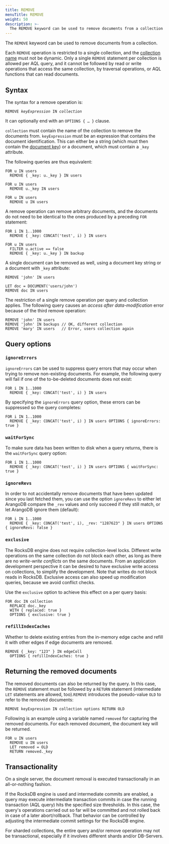```yaml
---
title: REMOVE
menuTitle: REMOVE
weight: 50
description: >-
  The REMOVE keyword can be used to remove documents from a collection
---
```

The `REMOVE` keyword can be used to remove documents from a collection.

Each `REMOVE` operation is restricted to a single collection, and the 
[collection name](../../concepts/data-structure/collections.md#collection-names) must not be dynamic.
Only a single `REMOVE` statement per collection is allowed per AQL query, and 
it cannot be followed by read or write operations that access the same collection, by
traversal operations, or AQL functions that can read documents.

## Syntax

The syntax for a remove operation is:

<pre><code>REMOVE <em>keyExpression</em> IN <em>collection</em></code></pre>

It can optionally end with an `OPTIONS { … }` clause.

`collection` must contain the name of the collection to remove the documents 
from. `keyExpression` must be an expression that contains the document identification.
This can either be a string (which must then contain the
[document key](../../concepts/data-structure/documents/_index.md#document-keys)) or a
document, which must contain a `_key` attribute.

The following queries are thus equivalent:

```aql
FOR u IN users
  REMOVE { _key: u._key } IN users
```

```aql
FOR u IN users
  REMOVE u._key IN users
```

```aql
FOR u IN users
  REMOVE u IN users
```

A remove operation can remove arbitrary documents, and the documents
do not need to be identical to the ones produced by a preceding `FOR` statement:

```aql
FOR i IN 1..1000
  REMOVE { _key: CONCAT('test', i) } IN users
```

```aql
FOR u IN users
  FILTER u.active == false
  REMOVE { _key: u._key } IN backup
```

A single document can be removed as well, using a document key string or a
document with `_key` attribute:

```aql
REMOVE 'john' IN users
```

```aql
LET doc = DOCUMENT('users/john')
REMOVE doc IN users
```

The restriction of a single remove operation per query and collection
applies. The following query causes an _access after data-modification_
error because of the third remove operation:

```aql
REMOVE 'john' IN users
REMOVE 'john' IN backups // OK, different collection
REMOVE 'mary' IN users   // Error, users collection again
```

## Query options

### `ignoreErrors`

`ignoreErrors` can be used to suppress query errors that may occur when trying to
remove non-existing documents. For example, the following query will fail if one
of the to-be-deleted documents does not exist:

```aql
FOR i IN 1..1000
  REMOVE { _key: CONCAT('test', i) } IN users
```

By specifying the `ignoreErrors` query option, these errors can be suppressed so 
the query completes:

```aql
FOR i IN 1..1000
  REMOVE { _key: CONCAT('test', i) } IN users OPTIONS { ignoreErrors: true }
```

### `waitForSync`

To make sure data has been written to disk when a query returns, there is the `waitForSync` 
query option:

```aql
FOR i IN 1..1000
  REMOVE { _key: CONCAT('test', i) } IN users OPTIONS { waitForSync: true }
```

### `ignoreRevs`

In order to not accidentally remove documents that have been updated since you last fetched
them, you can use the option `ignoreRevs` to either let ArangoDB compare the `_rev` values and 
only succeed if they still match, or let ArangoDB ignore them (default):

```aql
FOR i IN 1..1000
  REMOVE { _key: CONCAT('test', i), _rev: "1287623" } IN users OPTIONS { ignoreRevs: false }
```

### `exclusive`

The RocksDB engine does not require collection-level locks. Different write
operations on the same collection do not block each other, as
long as there are no _write-write conflicts_ on the same documents. From an application
development perspective it can be desired to have exclusive write access on collections,
to simplify the development. Note that writes do not block reads in RocksDB.
Exclusive access can also speed up modification queries, because we avoid conflict checks.

Use the `exclusive` option to achieve this  effect on a per query basis:

```aql
FOR doc IN collection
  REPLACE doc._key
  WITH { replaced: true }
  OPTIONS { exclusive: true }
```

### `refillIndexCaches`

Whether to delete existing entries from the in-memory edge cache and refill it
with other edges if edge documents are removed.

```aql
REMOVE { _key: "123" } IN edgeColl
  OPTIONS { refillIndexCaches: true }
```

## Returning the removed documents

The removed documents can also be returned by the query. In this case, the
`REMOVE` statement must be followed by a `RETURN` statement (intermediate `LET`
statements are allowed, too).`REMOVE` introduces the pseudo-value `OLD` to
refer to the removed documents:

```aql
REMOVE keyExpression IN collection options RETURN OLD
```

Following is an example using a variable named `removed` for capturing the removed
documents. For each removed document, the document key will be returned.

```aql
FOR u IN users
  REMOVE u IN users 
  LET removed = OLD 
  RETURN removed._key
```

## Transactionality

On a single server, the document removal is executed transactionally in an
all-or-nothing fashion.

If the RocksDB engine is used and intermediate commits are enabled, a query may
execute intermediate transaction commits in case the running transaction (AQL
query) hits the specified size thresholds. In this case, the query's operations
carried out so far will be committed and not rolled back in case of a later
abort/rollback. That behavior can be controlled by adjusting the intermediate
commit settings for the RocksDB engine. 

For sharded collections, the entire query and/or remove operation may not be
transactional, especially if it involves different shards and/or DB-Servers.
